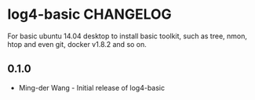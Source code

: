 log4-basic CHANGELOG
======================
For basic ubuntu 14.04 desktop to install basic toolkit, such as tree, nmon, htop
and even git, docker v1.8.2 and so on.

0.1.0
-----
- Ming-der Wang - Initial release of log4-basic
